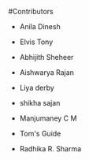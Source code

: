 #Contributors

- Anila Dinesh

- Elvis Tony

- Abhijith Sheheer

- Aishwarya Rajan

- Liya derby

- shikha sajan

- Manjumaney C M

- Tom's Guide

- Radhika R. Sharma
